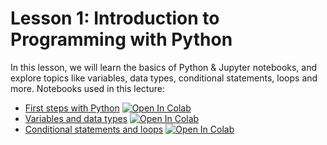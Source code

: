 # **Lesson 1: Introduction to Programming with Python**
In this lesson, we will learn the basics of Python & Jupyter notebooks, and explore topics like variables, data types, conditional statements, loops and more.
Notebooks used in this lecture:

* [First steps with Python](https://github.com/shreyagopal/Data-Analysis-with-Python-Zero-to-Pandas/blob/main/1.%20Lesson%201/first-steps-with-python-and-jupyter.ipynb) [![Open In Colab](https://colab.research.google.com/assets/colab-badge.svg)](https://colab.research.google.com/github/shreyagopal/Data-Analysis-with-Python-Zero-to-Pandas/blob/main/1.%20Lesson%201/first-steps-with-python-and-jupyter.ipynb)
* [Variables and data types]() [![Open In Colab](https://colab.research.google.com/assets/colab-badge.svg)]()
* [Conditional statements and loops]() [![Open In Colab](https://colab.research.google.com/assets/colab-badge.svg)]()

